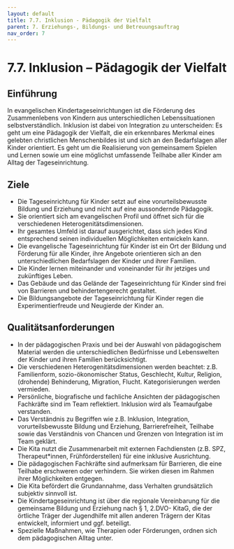 ```yaml
---
layout: default
title: 7.7. Inklusion - Pädagogik der Vielfalt
parent: 7. Erziehungs-, Bildungs- und Betreuungsauftrag
nav_order: 7
---
```


# 7.7. Inklusion – Pädagogik der Vielfalt

## Einführung
In evangelischen Kindertageseinrichtungen ist die Förderung des Zusammenlebens von Kindern aus unterschiedlichen Lebenssituationen selbstverständlich. Inklusion ist dabei von Integration zu unterscheiden: Es geht um eine Pädagogik der Vielfalt, die ein erkennbares Merkmal eines gelebten christlichen Menschenbildes ist und sich an den Bedarfslagen aller Kinder orientiert. Es geht um die Realisierung von gemeinsamem Spielen und Lernen sowie um eine möglichst umfassende Teilhabe aller Kinder am Alltag der Tageseinrichtung.

## Ziele
* Die Tageseinrichtung für Kinder setzt auf eine vorurteilsbewusste Bildung und Erziehung und nicht auf eine aussondernde Pädagogik.
* Sie orientiert sich am evangelischen Profil und öffnet sich für die verschiedenen Heterogenitätsdimensionen.
* Ihr gesamtes Umfeld ist darauf ausgerichtet, dass sich jedes Kind entsprechend seinen individuellen Möglichkeiten entwickeln kann.
* Die evangelische Tageseinrichtung für Kinder ist ein Ort der Bildung und Förderung für alle Kinder, ihre Angebote orientieren sich an den unterschiedlichen Bedarfslagen der Kinder und ihrer Familien.
* Die Kinder lernen miteinander und voneinander für ihr jetziges und zukünftiges Leben.
* Das Gebäude und das Gelände der Tageseinrichtung für Kinder sind frei von Barrieren und behindertengerecht gestaltet.
* Die Bildungsangebote der Tageseinrichtung für Kinder regen die Experimentierfreude und Neugierde der Kinder an.

## Qualitätsanforderungen
* In der pädagogischen Praxis und bei der Auswahl von pädagogischem Material werden die unterschiedlichen Bedürfnisse und Lebenswelten der Kinder und ihren Familien berücksichtigt.
* Die verschiedenen Heterogenitätsdimensionen werden beachtet: z.B. Familienform, sozio-ökonomischer Status, Geschlecht, Kultur, Religion, (drohende) Behinderung, Migration, Flucht. Kategorisierungen werden vermieden.
* Persönliche, biografische und fachliche Ansichten der pädagogischen Fachkräfte sind im Team reflektiert. Inklusion wird als Teamaufgabe verstanden.
* Das Verständnis zu Begriffen wie z.B. Inklusion, Integration, vorurteilsbewusste Bildung und Erziehung, Barrierefreiheit, Teilhabe sowie das Verständnis von Chancen und Grenzen von Integration ist im Team geklärt.
* Die Kita nutzt die Zusammenarbeit mit externen Fachdiensten (z.B. SPZ, Therapeut\*innen, Frühförderstellen) für eine inklusive Ausrichtung.
* Die pädagogischen Fachkräfte sind aufmerksam für Barrieren, die eine Teilhabe erschweren oder verhindern. Sie wirken diesen im Rahmen ihrer Möglichkeiten entgegen.
* Die Kita befördert die Grundannahme, dass Verhalten grundsätzlich subjektiv sinnvoll ist.
* Die Kindertageseinrichtung ist über die regionale Vereinbarung für die gemeinsame Bildung und Erziehung nach § 1, 2.DVO- KitaG, die der örtliche Träger der Jugendhilfe mit allen anderen Trägern der Kitas entwickelt, informiert und ggf. beteiligt.
* Spezielle Maßnahmen, wie Therapien oder Förderungen, ordnen sich dem pädagogischen Alltag unter.